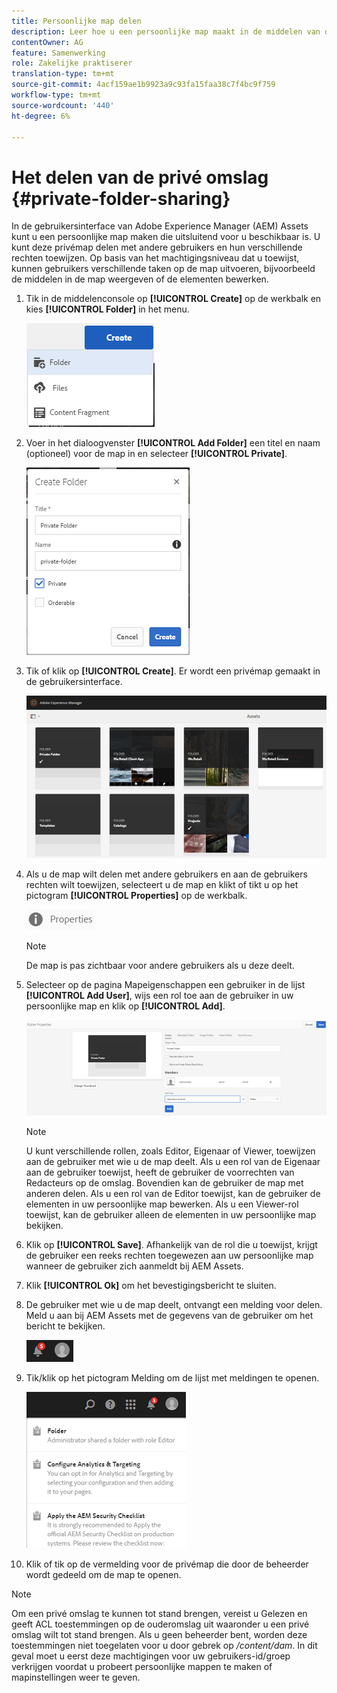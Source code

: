 ```yaml
---
title: Persoonlijke map delen
description: Leer hoe u een persoonlijke map maakt in de middelen van de Adobe Experience Manager (AEM) en deze deelt met andere gebruikers en hoe u hun verschillende rechten toekent.
contentOwner: AG
feature: Samenwerking
role: Zakelijke praktiserer
translation-type: tm+mt
source-git-commit: 4acf159ae1b9923a9c93fa15faa38c7f4bc9f759
workflow-type: tm+mt
source-wordcount: '440'
ht-degree: 6%

---
```



# Het delen van de privé omslag {#private-folder-sharing}

In de gebruikersinterface van Adobe Experience Manager (AEM) Assets kunt u een persoonlijke map maken die uitsluitend voor u beschikbaar is. U kunt deze privémap delen met andere gebruikers en hun verschillende rechten toewijzen. Op basis van het machtigingsniveau dat u toewijst, kunnen gebruikers verschillende taken op de map uitvoeren, bijvoorbeeld de middelen in de map weergeven of de elementen bewerken.

1. Tik in de middelenconsole op **[!UICONTROL Create]** op de werkbalk en kies **[!UICONTROL Folder]** in het menu.

   ![chlimage_1-411](assets/chlimage_1-411.png)

1. Voer in het dialoogvenster **[!UICONTROL Add Folder]** een titel en naam (optioneel) voor de map in en selecteer **[!UICONTROL Private]**.

   ![chlimage_1-412](assets/chlimage_1-412.png)

1. Tik of klik op **[!UICONTROL Create]**. Er wordt een privémap gemaakt in de gebruikersinterface.

   ![chlimage_1-413](assets/chlimage_1-413.png)

1. Als u de map wilt delen met andere gebruikers en aan de gebruikers rechten wilt toewijzen, selecteert u de map en klikt of tikt u op het pictogram **[!UICONTROL Properties]** op de werkbalk.

   ![chlimage_1-414](assets/chlimage_1-414.png)

   >[!NOTE]
   >
   >De map is pas zichtbaar voor andere gebruikers als u deze deelt.

1. Selecteer op de pagina Mapeigenschappen een gebruiker in de lijst **[!UICONTROL Add User]**, wijs een rol toe aan de gebruiker in uw persoonlijke map en klik op **[!UICONTROL Add]**.

   ![chlimage_1-415](assets/chlimage_1-415.png)

   >[!NOTE]
   >
   >U kunt verschillende rollen, zoals Editor, Eigenaar of Viewer, toewijzen aan de gebruiker met wie u de map deelt. Als u een rol van de Eigenaar aan de gebruiker toewijst, heeft de gebruiker de voorrechten van Redacteurs op de omslag. Bovendien kan de gebruiker de map met anderen delen. Als u een rol van de Editor toewijst, kan de gebruiker de elementen in uw persoonlijke map bewerken. Als u een Viewer-rol toewijst, kan de gebruiker alleen de elementen in uw persoonlijke map bekijken.

1. Klik op **[!UICONTROL Save]**. Afhankelijk van de rol die u toewijst, krijgt de gebruiker een reeks rechten toegewezen aan uw persoonlijke map wanneer de gebruiker zich aanmeldt bij AEM Assets.
1. Klik **[!UICONTROL Ok]** om het bevestigingsbericht te sluiten.
1. De gebruiker met wie u de map deelt, ontvangt een melding voor delen. Meld u aan bij AEM Assets met de gegevens van de gebruiker om het bericht te bekijken.

   ![chlimage_1-416](assets/chlimage_1-416.png)

1. Tik/klik op het pictogram Melding om de lijst met meldingen te openen.

   ![chlimage_1-417](assets/chlimage_1-417.png)

1. Klik of tik op de vermelding voor de privémap die door de beheerder wordt gedeeld om de map te openen.

>[!NOTE]
>
>Om een privé omslag te kunnen tot stand brengen, vereist u Gelezen en geeft ACL toestemmingen op de ouderomslag uit waaronder u een privé omslag wilt tot stand brengen. Als u geen beheerder bent, worden deze toestemmingen niet toegelaten voor u door gebrek op */content/dam*. In dit geval moet u eerst deze machtigingen voor uw gebruikers-id/groep verkrijgen voordat u probeert persoonlijke mappen te maken of mapinstellingen weer te geven.

